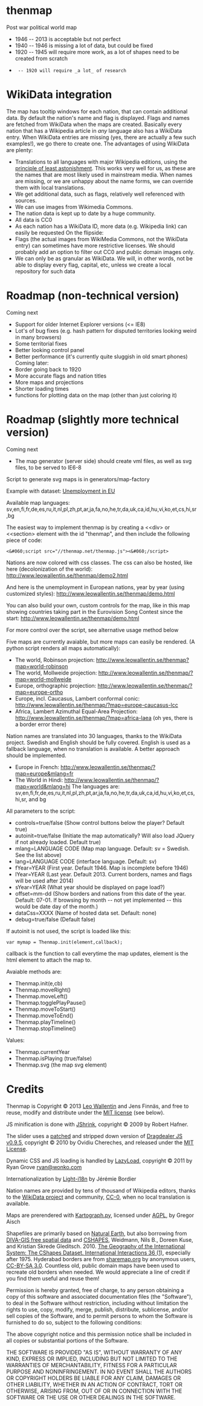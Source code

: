 thenmap
=======
Post war political world map

* 1946 -- 2013 is acceptable but not perfect
* 1940 -- 1946 is missing a lot of data, but could be fixed
* 1920 -- 1945 will require more work, as a lot of shapes need to be created from scratch
*      -- 1920 will require _a lot_ of research


WikiData integration
====================
The map has tooltip windows for each nation, that can contain additional data. By default the nation's name and flag is displayed. Flags and names are fetched from WikiData when the maps are created. Basically every nation that has a Wikipedia article in _any_ language also has a WikiData entry. When WikiData entries are missing (yes, there are actually a few such examples!), we go there to create one. The advantages of using WikiData are plenty:
 * Translations to all languages with major Wikipedia editions, using the <a href="https://en.wikipedia.org/wiki/Principle_of_least_astonishment">principle of least astonishment</a>. This works very well for us, as these are the names that are most likely used in mainstream media. When names are missing, or we are unhappy about the name forms, we can override them with local translations.
 * We get additional data, such as flags, relatively well referenced with sources.
 * We can use images from Wikimedia Commons.
 * The nation data is kept up to date by a huge community.
 * All data is CC0
 * As each nation has a WikiData ID, more data (e.g. Wikipedia link) can easily be requested
On the flipside:
 * Flags (the actual images from WikiMedia Commons, not the WikiData entry) can sometimes have more restrictive licenses. We should probably add an option to filter out CC0 and public domain images only.
 * We can only be as granular as WikiData. We will, in other words, not be able to display every flag, capital, etc, unless we create a local repository for such data

Roadmap (non-technical version)
===============================
Coming next
* Support for older Internet Explorer versions (<= IE8)
* Lot's of bug fixes (e.g. hash pattern for disputed territories looking weird in many browsers)
* Some territorial fixes
* Better looking control panel
* Better performance (it's currently quite sluggish in old smart phones)
Coming later:
* Border going back to 1920
* More accurate flags and nation titles
* More maps and projections
* Shorter loading times
* functions for plotting data on the map (other than just coloring it)

Roadmap (slightly more technical version)
===============================
Coming next
* The map generator (server side) should create vml files, as well as svg files, to be served to IE6-8



Script to generate svg maps is in generators/map-factory

Example with dataset: [Unemployment in EU](http://www.leowallentin.se/thenmap/?map=europe&fYear=2001&lYear=2012&dataCss=unemployment-eu)

Available map languages: sv,en,fi,fr,de,es,ru,it,nl,pl,zh,pt,ar,ja,fa,no,he,tr,da,uk,ca,id,hu,vi,ko,et,cs,hi,sr,bg

The easiest way to implement thenmap is by creating a <&#060;div> or <&#060;section> element with the id "thenmap", and then include the following piece of code:

    <&#060;script src="//thenmap.net/thenmap.js"><&#060;/script>

Nations are now colored with css classes. The css can also be hosted, like here (decolonization of the world):
http://www.leowallentin.se/thenmap/demo2.html

And here is the unemployment in European nations, year by year (using customized styles):
http://www.leowallentin.se/thenmap/demo.html

You can also build your own, custom controls for the map, like in this map showing countries taking part in the Eurovision Song Contest since the start:
http://www.leowallentin.se/thenmap/demo.html

For more control over the script, see alternative usage method below

Five maps are currently avaiable, but more maps can easily be rendered. (A python script renders all maps automatically):
 * The world, Robinson projection:  http://www.leowallentin.se/thenmap?map=world-robinson
 * The world, Mollweide projection: http://www.leowallentin.se/thenmap/?map=world-mollweide
 * Europe, orthographic projection: http://www.leowallentin.se/thenmap/?map=europe-ortho
 * Europe, incl. Caucasus, Lambert conformal conic: http://www.leowallentin.se/thenmap/?map=europe-caucasus-lcc
 * Africa, Lambert Azimuthal Equal-Area Projection: http://www.leowallentin.se/thenmap/?map=africa-laea (oh yes, there is a border error there)

Nation names are translated into 30 languages, thanks to the WikiData project. Swedish and English should be fully covered. English is used as a fallback language, when no translation is available. A better approach should be implemented.
 * Europe in French: http://www.leowallentin.se/thenmap/?map=europe&mlang=fr
 * The World in Hindi: http://www.leowallentin.se/thenmap/?map=world&mlang=hi
The languages are: sv,en,fi,fr,de,es,ru,it,nl,pl,zh,pt,ar,ja,fa,no,he,tr,da,uk,ca,id,hu,vi,ko,et,cs,hi,sr, and bg

All parameters to the script:
 * controls=true/false (Show control buttons below the player? Default true)
 * autoinit=true/false (Initiate the map automatically? Will also load JQuery if not already loaded. Default true)
 * mlang=LANGUAGE CODE (Map map language. Default: sv = Swedish. See the list above)
 * lang=LANGUAGE CODE (interface language. Default: sv)
 * fYear=YEAR (First year. Default 1946. Map is incomplete before 1946)
 * lYear=YEAR (Last year. Default 2013. Current borders, names and flags will be used after 2014)
 * sYear=YEAR (What year should be displayed on page load?)
 * offset=mm-dd (Show borders and nations from this date of the year. Default: 07-01. If browsing by month -- not yet implemented -- this would be date day of the month.)
 * dataCss=XXXX (Name of hosted data set. Default: none)
 * debug=true/false (Default false)
 
If autoinit is not used, the script is loaded like this:

    var mymap = Thenmap.init(element,callback);

callback is the function to call everytime the map updates, element is the html element to attach the map to.

Avaiable methods are:
 * Thenmap.init(e,cb)
 * Thenmap.moveRight()
 * Thenmap.moveLeft()
 * Thenmap.togglePlayPause()
 * Thenmap.moveToStart()
 * Thenmap.moveToEnd()
 * Thenmap.playTimeline()
 * Thenmap.stopTimeline()

Values: 
 * Thenmap.currentYear
 * Thenmap.isPlaying (true/false)
 * Thenmap.svg (the map svg element)

Credits
=======
Thenmap is Copyright © 2013 [Leo Wallentin](http://leowallentin.se) and Jens Finnäs, and free to reuse, modify and distribute under the [MIT license](http://opensource.org/licenses/MIT) (see below).

JS minification is done with [JShrink](https://github.com/tedivm/JShrink), copyright © 2009 by Robert Hafner.

The slider uses a [patched](https://code.google.com/p/dragdealer/issues/list?q=type=Patch) and stripped down version of [Dragdealer JS v0.9.5](http://code.ovidiu.ch/dragdealer-js), copyright © 2010 by Ovidiu Chereches, and released under the [MIT License](http://legal.ovidiu.ch/licenses/MIT).

Dynamic CSS and JS loading is handled by [LazyLoad](https://github.com/rgrove/lazyload/), copyright © 2011 by Ryan Grove <ryan@wonko.com>

Internationalization by [Light-i18n](https://github.com/ahfeel/php-light-i18n) by Jérémie Bordier

Nation names are provided by tens of thousand of Wikipedia editors, thanks to the [WikiData project](https://www.wikidata.org) and community, [CC-0](http://creativecommons.org/publicdomain/zero/1.0/), when no local translation is available.

Maps are prerendered  with [Kartograph.py](https://github.com/kartograph/kartograph.py), licensed under [AGPL](http://www.gnu.org/licenses/agpl-3.0.txt), by Gregor Aisch

Shapefiles are primarily based on [Natural Earth](http://www.naturalearthdata.com/about/), but also borrowing from [DIVA-GIS free spatial data](http://www.diva-gis.org/Data) and [CSHAPES](http://nils.weidmann.ws/projects/cshapes), Weidmann, Nils B., Doreen Kuse, and Kristian Skrede Gleditsch. 2010. [The Geography of the International System: The CShapes Dataset. International Interactions 36 (1)](http://www.tandfonline.com/doi/abs/10.1080/03050620903554614#.UqAvJrXtkWM), especially after 1975. Hyderabad borders are from [sharemap.org](http://sharemap.org/public/Hyderabad) by anonymous users, [CC-BY-SA 3.0](http://creativecommons.org/licenses/by-sa/3.0/). Countless old, public domain maps have been used to recreate old borders when needed. We would appreciate a line of credit if you find them useful and reuse them!

Permission is hereby granted, free of charge, to any person obtaining a copy
of this software and associated documentation files (the "Software"), to deal
in the Software without restriction, including without limitation the rights
to use, copy, modify, merge, publish, distribute, sublicense, and/or sell
copies of the Software, and to permit persons to whom the Software is
furnished to do so, subject to the following conditions:

The above copyright notice and this permission notice shall be included in
all copies or substantial portions of the Software.

THE SOFTWARE IS PROVIDED "AS IS", WITHOUT WARRANTY OF ANY KIND, EXPRESS OR
IMPLIED, INCLUDING BUT NOT LIMITED TO THE WARRANTIES OF MERCHANTABILITY,
FITNESS FOR A PARTICULAR PURPOSE AND NONINFRINGEMENT. IN NO EVENT SHALL THE
AUTHORS OR COPYRIGHT HOLDERS BE LIABLE FOR ANY CLAIM, DAMAGES OR OTHER
LIABILITY, WHETHER IN AN ACTION OF CONTRACT, TORT OR OTHERWISE, ARISING FROM,
OUT OF OR IN CONNECTION WITH THE SOFTWARE OR THE USE OR OTHER DEALINGS IN
THE SOFTWARE.
